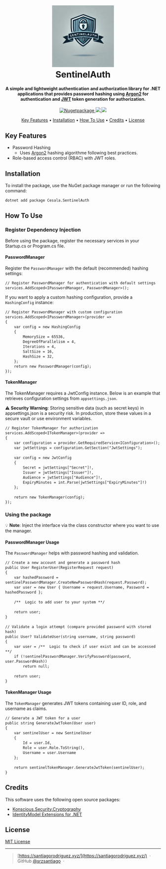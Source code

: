 
<h1 align="center">
  <br>
  <a href="http://www.google.com" target="_blank"><img src="https://raw.githubusercontent.com/srzsantiago/sentinelauth/master/assets/img/logo.jpg" alt="SentinelAuth" width="200"></a>
  <br>
  SentinelAuth
  <br>
</h1>

<h4 align="center">A simple and lightweight authentication and authorization library for .NET applications that provides password hashing using <a href="https://github.com/P-H-C/phc-winner-argon2" target="_blank">Argon2</a> for authentication and <a href="https://github.com/AzureAD/azure-activedirectory-identitymodel-extensions-for-dotnet" target="_blank">JWT</a> token generation for authorization.</h4>

<p align="center">
  <a href="https://badge.fury.io/nu/Cesala.SentinelAuth" target="_blank">
    <img src="https://badge.fury.io/nu/Cesala.SentinelAuth.svg"
         alt="Nugetpackage">
  </a>
  <a href="https://saythanks.io/to/srzsantiago" target="_blank">
      <img src="https://img.shields.io/badge/SayThanks.io-%E2%98%BC-1EAEDB.svg">
  </a>
  <a href="https://paypal.me/srzsantiago" target="_blank">
    <img src="https://img.shields.io/badge/$-donate-ff69b4.svg?maxAge=2592000&amp;style=flat">
  </a>
</p>

<p align="center">
  <a href="#key-features">Key Features</a> •
  <a href="#installation">Installation</a> •
  <a href="#how-to-use">How To Use</a> •
  <a href="#credits">Credits</a> •
  <a href="#license">License</a>
</p>

## Key Features

* Password Hashing
  - Uses <a href="https://github.com/P-H-C/phc-winner-argon2" target="_blank">Argon2</a> hashing algorithme following best practices.
* Role-based access control (RBAC) with JWT roles. 

## Installation
To install the package, use the NuGet package manager or run the following command:
```bash
dotnet add package Cesala.SentinelAuth
```

## How To Use

### Register Dependency Injection
Before using the package, register the necessary services in your Startup.cs or Program.cs file.

#### PasswordManager
Register the `PasswordManager` with the default (recommended) hashing settings:
```code
// Register PasswordManager for authentication with default settings
services.AddScoped<IPasswordManager, PasswordManager>();
```
If you want to apply a custom hashing configuration, provide a `HashingConfig` instance:
```code
// Register PasswordManager with custom configuration
services.AddScoped<IPasswordManager>(provider =>
{
    var config = new HashingConfig
    {
        MemorySize = 65536,
        DegreeOfParallelism = 4,
        Iterations = 4,
        SaltSize = 16,
        HashSize = 32,
    };
    return new PasswordManager(config);
});
```

#### TokenManager
The TokenManager requires a JwtConfig instance. Below is an example that retrieves configuration settings from `appsettings.json`.

⚠ **Security Warning**: Storing sensitive data (such as secret keys) in appsettings.json is a security risk. In production, store these values in a secure vault or use environment variables.
```code
// Register TokenManager for authorization
services.AddScoped<ITokenManager>(provider =>
{
    var configuration = provider.GetRequiredService<IConfiguration>();
    var jwtSettings = configuration.GetSection("JwtSettings");

    var config = new JwtConfig
    {
        Secret = jwtSettings["Secret"]!,
        Issuer = jwtSettings["Issuer"]!,
        Audience = jwtSettings["Audience"]!,
        ExpiryMinutes = int.Parse(jwtSettings["ExpiryMinutes"]!)
    };

    return new TokenManager(config);
});
```

### Using the package
💡 **Note**: Inject the interface via the class constructor where you want to use the manager.

#### PasswordManager Usage
The `PasswordManager` helps with password hashing and validation.

```code
// Create a new account and generate a password hash
public User RegisterUser(RegisterRequest request)
{
    var hashedPassword = sentinelPasswordManager.CreateNewPasswordHash(request.Password);
    var user = new User { Username = request.Username, Password = hashedPassword };

    /**  Logic to add user to your system **/

    return user;
}

// Validate a login attempt (compare provided password with stored hash)
public User? ValidateUser(string username, string password)
{
    var user = /**  Logic to check if user exist and can be accessed **/
    if (!sentinelPasswordManager.VerifyPassword(password, user.PasswordHash))
        return null;

    return user;
}
```

#### TokenManager Usage
The `TokenManager` generates JWT tokens containing user ID, role, and username as claims.
```code
// Generate a JWT token for a user
public string GenerateJwtToken(User user)
{
    var sentinelUser = new SentinelUser
    {
        Id = user.Id,
        Role = user.Role.ToString(),
        Username = user.Username
    };

    return sentinelTokenManager.GenerateJwtToken(sentinelUser);
}
```

## Credits

This software uses the following open source packages:

- [Konscious.Security.Cryptography](https://github.com/kmaragon/Konscious.Security.Cryptography)
- [IdentityModel Extensions for .NET](https://github.com/AzureAD/azure-activedirectory-identitymodel-extensions-for-dotnet?tab=readme-ov-file)

## License

[MIT License](LICENSE)

---

> [https://santiagorodriguez.xyz/](https://santiagorodriguez.xyz/) &nbsp;&middot;&nbsp;
> GitHub [@srzsantiago](https://github.com/srzsantiago) &nbsp;&middot;&nbsp;

